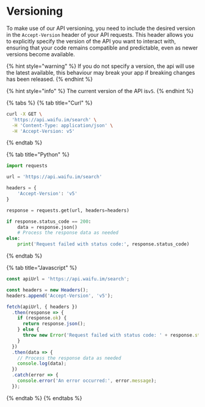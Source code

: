 # Versioning

To make use of our API versioning, you need to include the desired version in the `Accept-Version` header of your API requests. This header allows you to explicitly specify the version of the API you want to interact with, ensuring that your code remains compatible and predictable, even as newer versions become available.

{% hint style="warning" %}
If you do not specify a version, the api will use the latest available, this behaviour may break your app if breaking changes has been released.
{% endhint %}

{% hint style="info" %}
The current version of the API is`v5`.
{% endhint %}

{% tabs %}
{% tab title="Curl" %}
```bash
curl -X GET \
  'https://api.waifu.im/search' \
  -H 'Content-Type: application/json' \
  -H 'Accept-Version: v5'
```
{% endtab %}

{% tab title="Python" %}
```python
import requests

url = 'https://api.waifu.im/search'

headers = {
    'Accept-Version': 'v5'
}

response = requests.get(url, headers=headers)

if response.status_code == 200:
    data = response.json()
    # Process the response data as needed
else:
    print('Request failed with status code:', response.status_code)

```
{% endtab %}

{% tab title="Javascript" %}
```javascript
const apiUrl = 'https://api.waifu.im/search';

const headers = new Headers();
headers.append('Accept-Version', 'v5');

fetch(apiUrl, { headers })
  .then(response => {
    if (response.ok) {
      return response.json();
    } else {
      throw new Error('Request failed with status code: ' + response.status);
    }
  })
  .then(data => {
    // Process the response data as needed
    console.log(data);
  })
  .catch(error => {
    console.error('An error occurred:', error.message);
  });

```
{% endtab %}
{% endtabs %}
